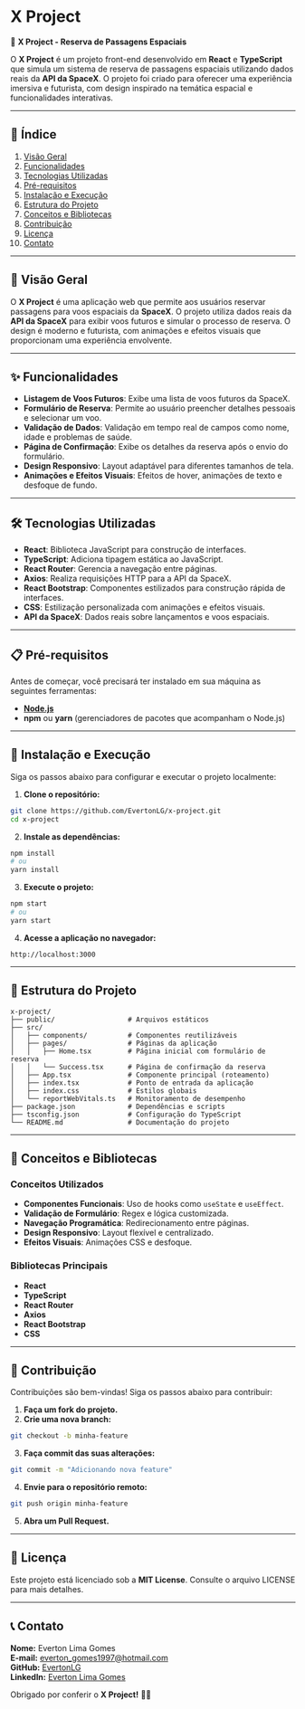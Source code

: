 # X Project

🚀 **X Project - Reserva de Passagens Espaciais**

O **X Project** é um projeto front-end desenvolvido em **React** e **TypeScript** que simula um sistema de reserva de passagens espaciais utilizando dados reais da **API da SpaceX**. O projeto foi criado para oferecer uma experiência imersiva e futurista, com design inspirado na temática espacial e funcionalidades interativas.

---

## 📌 Índice

1. [Visão Geral](#-visão-geral)
2. [Funcionalidades](#-funcionalidades)
3. [Tecnologias Utilizadas](#-tecnologias-utilizadas)
4. [Pré-requisitos](#-pré-requisitos)
5. [Instalação e Execução](#-instalação-e-execução)
6. [Estrutura do Projeto](#-estrutura-do-projeto)
7. [Conceitos e Bibliotecas](#-conceitos-e-bibliotecas)
8. [Contribuição](#-contribuição)
9. [Licença](#-licença)
10. [Contato](#-contato)

---

## 🌌 Visão Geral

O **X Project** é uma aplicação web que permite aos usuários reservar passagens para voos espaciais da **SpaceX**. O projeto utiliza dados reais da **API da SpaceX** para exibir voos futuros e simular o processo de reserva. O design é moderno e futurista, com animações e efeitos visuais que proporcionam uma experiência envolvente.

---

## ✨ Funcionalidades

- **Listagem de Voos Futuros**: Exibe uma lista de voos futuros da SpaceX.
- **Formulário de Reserva**: Permite ao usuário preencher detalhes pessoais e selecionar um voo.
- **Validação de Dados**: Validação em tempo real de campos como nome, idade e problemas de saúde.
- **Página de Confirmação**: Exibe os detalhes da reserva após o envio do formulário.
- **Design Responsivo**: Layout adaptável para diferentes tamanhos de tela.
- **Animações e Efeitos Visuais**: Efeitos de hover, animações de texto e desfoque de fundo.

---

## 🛠 Tecnologias Utilizadas

- **React**: Biblioteca JavaScript para construção de interfaces.
- **TypeScript**: Adiciona tipagem estática ao JavaScript.
- **React Router**: Gerencia a navegação entre páginas.
- **Axios**: Realiza requisições HTTP para a API da SpaceX.
- **React Bootstrap**: Componentes estilizados para construção rápida de interfaces.
- **CSS**: Estilização personalizada com animações e efeitos visuais.
- **API da SpaceX**: Dados reais sobre lançamentos e voos espaciais.

---

## 📋 Pré-requisitos

Antes de começar, você precisará ter instalado em sua máquina as seguintes ferramentas:

- **[Node.js](https://nodejs.org/)**
- **npm** ou **yarn** (gerenciadores de pacotes que acompanham o Node.js)

---

## 🚀 Instalação e Execução

Siga os passos abaixo para configurar e executar o projeto localmente:

1. **Clone o repositório:**

```bash
git clone https://github.com/EvertonLG/x-project.git
cd x-project
```

2. **Instale as dependências:**

```bash
npm install
# ou
yarn install
```

3. **Execute o projeto:**

```bash
npm start
# ou
yarn start
```

4. **Acesse a aplicação no navegador:**

```
http://localhost:3000
```

---

## 📂 Estrutura do Projeto

```
x-project/
├── public/                  # Arquivos estáticos
├── src/
│   ├── components/          # Componentes reutilizáveis
│   ├── pages/               # Páginas da aplicação
│   │   ├── Home.tsx         # Página inicial com formulário de reserva
│   │   └── Success.tsx      # Página de confirmação da reserva
│   ├── App.tsx              # Componente principal (roteamento)
│   ├── index.tsx            # Ponto de entrada da aplicação
│   ├── index.css            # Estilos globais
│   └── reportWebVitals.ts   # Monitoramento de desempenho
├── package.json             # Dependências e scripts
├── tsconfig.json            # Configuração do TypeScript
└── README.md                # Documentação do projeto
```

---

## 🧠 Conceitos e Bibliotecas

### **Conceitos Utilizados**

- **Componentes Funcionais**: Uso de hooks como `useState` e `useEffect`.
- **Validação de Formulário**: Regex e lógica customizada.
- **Navegação Programática**: Redirecionamento entre páginas.
- **Design Responsivo**: Layout flexível e centralizado.
- **Efeitos Visuais**: Animações CSS e desfoque.

### **Bibliotecas Principais**

- **React**
- **TypeScript**
- **React Router**
- **Axios**
- **React Bootstrap**
- **CSS**

---

## 🤝 Contribuição

Contribuições são bem-vindas! Siga os passos abaixo para contribuir:

1. **Faça um fork do projeto.**
2. **Crie uma nova branch:**

```bash
git checkout -b minha-feature
```

3. **Faça commit das suas alterações:**

```bash
git commit -m "Adicionando nova feature"
```

4. **Envie para o repositório remoto:**

```bash
git push origin minha-feature
```

5. **Abra um Pull Request.**

---

## 📜 Licença

Este projeto está licenciado sob a **MIT License**. Consulte o arquivo LICENSE para mais detalhes.

---

## 📞 Contato

**Nome:** Everton Lima Gomes  
**E-mail:** everton_gomes1997@hotmail.com  
**GitHub:** [EvertonLG](https://github.com/EvertonLG)  
**LinkedIn:** [Everton Lima Gomes](https://www.linkedin.com/in/everton-lima-gomes/)

Obrigado por conferir o **X Project!** 🚀✨

